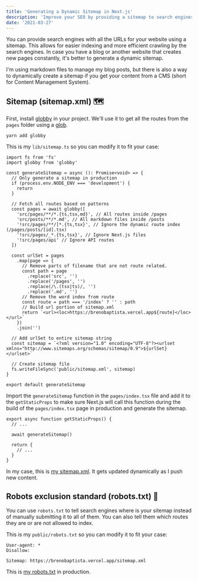 ```yaml
---
title: 'Generating a Dynamic Sitemap in Next.js'
description: 'Improve your SEO by providing a sitemap to search engines.'
date: '2021-03-27'
---
```


You can provide search engines with all the URLs for your website using a sitemap. This allows for easier indexing and more efficient crawling by the search engines. In case you have a blog or another website that creates new pages constantly, it's better to generate a dynamic sitemap.

I'm using markdown files to manage my blog posts, but there is also a way to dynamically create a sitemap if you get your content from a CMS (short for Content Management System).

## Sitemap (sitemap.xml) <span class="emoji">🗺️</span>

First, install [globby](https://www.npmjs.com/package/globby) in your project. We'll use it to get all the routes from the `pages` folder using a [glob](https://en.wikipedia.org/wiki/Glob_%28programming%29).

```bash[class="command-line"]
yarn add globby
```

This is my `lib/sitemap.ts` so you can modify it to fit your case:

```tsx[class="line-numbers"]
import fs from 'fs'
import globby from 'globby'

const generateSitemap = async (): Promise<void> => {
  // Only generate a sitemap in production
  if (process.env.NODE_ENV === 'development') {
    return
  }

  // Fetch all routes based on patterns
  const pages = await globby([
    'src/pages/**/*.{ts,tsx,md}', // All routes inside /pages
    'src/posts/**/*.md', // All markdown files inside /posts
    '!src/pages/**/[*.{ts,tsx}', // Ignore the dynamic route index (/pages/posts/[id].tsx)
    '!src/pages/_*.{ts,tsx}', // Ignore Next.js files
    '!src/pages/api' // Ignore API routes
  ])

  const urlSet = pages
    .map(page => {
      // Remove parts of filename that are not route related.
      const path = page
        .replace('src', '')
        .replace('/pages', '')
        .replace(/\.(tsx|ts)/, '')
        .replace('.md', '')
      // Remove the word index from route
      const route = path === '/index' ? '' : path
      // Build url portion of sitemap.xml
      return `<url><loc>https://brenobaptista.vercel.app${route}</loc></url>`
    })
    .join('')

  // Add urlSet to entire sitemap string
  const sitemap = `<?xml version="1.0" encoding="UTF-8"?><urlset xmlns="http://www.sitemaps.org/schemas/sitemap/0.9">${urlSet}</urlset>`

  // Create sitemap file
  fs.writeFileSync('public/sitemap.xml', sitemap)
}

export default generateSitemap
```

Import the `generateSitemap` function in the `pages/index.tsx` file and add it to the `getStaticProps` to make sure Next.js will call this function during the build of the `pages/index.tsx` page in production and generate the sitemap.

```tsx[class="line-numbers"]
export async function getStaticProps() {
  // ...

  await generateSitemap()

  return {
    // ...
  }
}
```

In my case, this is [my sitemap.xml](https://brenobaptista.vercel.app/sitemap.xml). It gets updated dynamically as I push new content.

## Robots exclusion standard (robots.txt) <span class="emoji">🤖</span>

You can use `robots.txt` to tell search engines where is your sitemap instead of manually submitting it to all of them. You can also tell them which routes they are or are not allowed to index.

This is my `public/robots.txt` so you can modify it to fit your case:

```markup[class="line-numbers"]
User-agent: *
Disallow:

Sitemap: https://brenobaptista.vercel.app/sitemap.xml
```

This is [my robots.txt](https://brenobaptista.vercel.app/robots.txt) in production.
